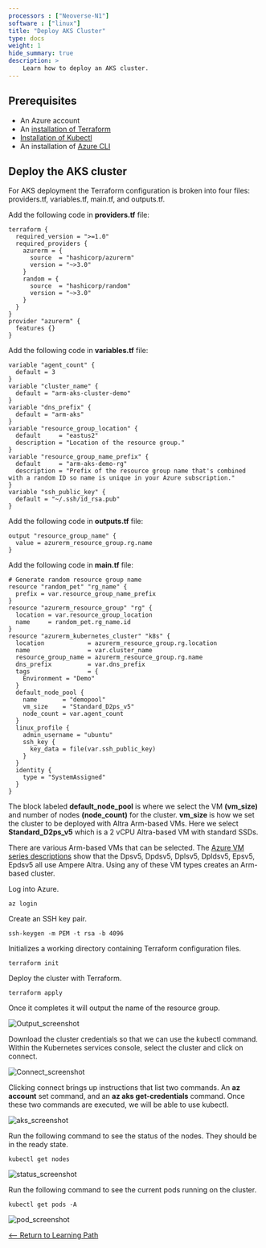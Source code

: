 ```yaml
---
processors : ["Neoverse-N1"]
software : ["linux"]
title: "Deploy AKS Cluster"
type: docs
weight: 1
hide_summary: true
description: >
    Learn how to deploy an AKS cluster.
---
```


## Prerequisites

* An Azure account
* An [installation of Terraform](https://www.terraform.io/downloads)
* [Installation of Kubectl](https://kubernetes.io/docs/tasks/tools/)
* An installation of [Azure CLI](https://learn.microsoft.com/en-us/cli/azure/install-azure-cli-linux?pivots=apt)

## Deploy the AKS cluster

For AKS deployment the Terraform configuration is broken into four files: providers.tf, variables.tf, main.tf, and outputs.tf.

Add the following code in **providers.tf** file:

```console
terraform {
  required_version = ">=1.0"
  required_providers {
    azurerm = {
      source  = "hashicorp/azurerm"
      version = "~>3.0"
    }
    random = {
      source  = "hashicorp/random"
      version = "~>3.0"
    }
  }
}
provider "azurerm" {
  features {}
}
```

Add the following code in **variables.tf** file:

```console
variable "agent_count" {
  default = 3
}
variable "cluster_name" {
  default = "arm-aks-cluster-demo"
}
variable "dns_prefix" {
  default = "arm-aks"
}
variable "resource_group_location" {
  default     = "eastus2"
  description = "Location of the resource group."
}
variable "resource_group_name_prefix" {
  default     = "arm-aks-demo-rg"
  description = "Prefix of the resource group name that's combined with a random ID so name is unique in your Azure subscription."
}
variable "ssh_public_key" {
  default = "~/.ssh/id_rsa.pub"
}
```

Add the following code in **outputs.tf** file:

```console
output "resource_group_name" {
  value = azurerm_resource_group.rg.name
}
```

Add the following code in **main.tf** file:

```console
# Generate random resource group name
resource "random_pet" "rg_name" {
  prefix = var.resource_group_name_prefix
}
resource "azurerm_resource_group" "rg" {
  location = var.resource_group_location
  name     = random_pet.rg_name.id
}
resource "azurerm_kubernetes_cluster" "k8s" {
  location            = azurerm_resource_group.rg.location
  name                = var.cluster_name
  resource_group_name = azurerm_resource_group.rg.name
  dns_prefix          = var.dns_prefix
  tags                = {
    Environment = "Demo"
  }
  default_node_pool {
    name       = "demopool"
    vm_size    = "Standard_D2ps_v5"
    node_count = var.agent_count
  }
  linux_profile {
    admin_username = "ubuntu"
    ssh_key {
      key_data = file(var.ssh_public_key)
    }
  }
  identity {
    type = "SystemAssigned"
  }
}
```

The block labeled **default_node_pool** is where we select the VM **(vm_size)** and number of nodes **(node_count)** for the cluster. **vm_size** is how we set the cluster to be deployed with Altra Arm-based VMs. Here we select **Standard_D2ps_v5** which is a 2 vCPU Altra-based VM with standard SSDs.

There are various Arm-based VMs that can be selected. The [Azure VM series descriptions](https://azure.microsoft.com/en-us/pricing/details/virtual-machines/series/) show that the Dpsv5, Dpdsv5, Dplsv5, Dpldsv5, Epsv5, Epdsv5 all use Ampere Altra. Using any of these VM types creates an Arm-based cluster.

Log into Azure.

```console
az login
```

Create an SSH key pair.

```console
ssh-keygen -m PEM -t rsa -b 4096
```

Initializes a working directory containing Terraform configuration files.

```console
terraform init
```

Deploy the cluster with Terraform.

```console
terraform apply
```
Once it completes it will output the name of the resource group.

![Output_screenshot](https://user-images.githubusercontent.com/67620689/201339586-c2d12941-a24f-4ca7-9418-c8475834abc7.PNG)

Download the cluster credentials so that we can use the kubectl command. Within the Kubernetes services console, select the cluster and click on connect.

![Connect_screenshot](https://user-images.githubusercontent.com/67620689/201339809-5bc576c8-d945-431f-ab0b-f0b426b1edec.PNG)

Clicking connect brings up instructions that list two commands. An **az account** set command, and an **az aks get-credentials** command. Once these two commands are executed, we will be able to use kubectl.

![aks_screenshot](https://user-images.githubusercontent.com/67620689/201339840-5d3a414b-e944-4a3e-96a5-bbbe7a3b13f3.PNG)

Run the following command to see the status of the nodes. They should be in the ready state.

```console
kubectl get nodes
```

![status_screenshot](https://user-images.githubusercontent.com/67620689/200743934-20374d3f-21af-4f4e-893c-154bbae573d8.PNG)

Run the following command to see the current pods running on the cluster.

```console
kubectl get pods -A
```

![pod_screenshot](https://user-images.githubusercontent.com/67620689/200744042-582be388-fabb-4c86-a983-af230f3806f0.PNG)

[<-- Return to Learning Path](/content/en/cloud/aks/#sections)
